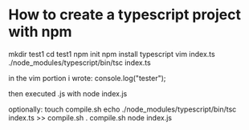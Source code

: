 # How to create a typescript project with npm

mkdir test1
cd test1
npm init
npm install typescript
vim index.ts
./node_modules/typescript/bin/tsc index.ts




in the vim portion i wrote:
console.log("tester");

then executed .js with
node index.js


optionally:
touch compile.sh
echo ./node_modules/typescript/bin/tsc index.ts >> compile.sh
. compile.sh
node index.js
